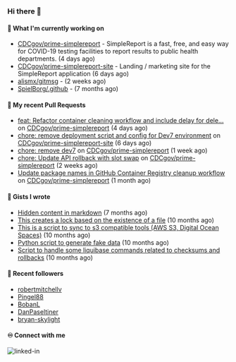 ### Hi there 👋

#### 🚀 What I'm currently working on

- [CDCgov/prime-simplereport](https://github.com/CDCgov/prime-simplereport) - SimpleReport is a fast, free, and easy way for COVID-19 testing facilities to report results to public health departments. (4 days ago)
- [CDCgov/prime-simplereport-site](https://github.com/CDCgov/prime-simplereport-site) - Landing / marketing site for the SimpleReport application (6 days ago)
- [alismx/gitmsg](https://github.com/alismx/gitmsg) -  (2 weeks ago)
- [SpielBorg/.github](https://github.com/SpielBorg/.github) -  (7 months ago)

#### 🔨 My recent Pull Requests

- [feat: Refactor container cleaning workflow and include delay for dele…](https://github.com/CDCgov/prime-simplereport/pull/7237) on [CDCgov/prime-simplereport](https://github.com/CDCgov/prime-simplereport) (4 days ago)
- [chore: remove deployment script and config for Dev7 environment](https://github.com/CDCgov/prime-simplereport-site/pull/652) on [CDCgov/prime-simplereport-site](https://github.com/CDCgov/prime-simplereport-site) (6 days ago)
- [chore: remove dev7](https://github.com/CDCgov/prime-simplereport/pull/7229) on [CDCgov/prime-simplereport](https://github.com/CDCgov/prime-simplereport) (1 week ago)
- [chore: Update API rollback with slot swap](https://github.com/CDCgov/prime-simplereport/pull/7184) on [CDCgov/prime-simplereport](https://github.com/CDCgov/prime-simplereport) (2 weeks ago)
- [Update package names in GitHub Container Registry cleanup workflow](https://github.com/CDCgov/prime-simplereport/pull/7135) on [CDCgov/prime-simplereport](https://github.com/CDCgov/prime-simplereport) (1 month ago)

#### 📓 Gists I wrote

- [Hidden content in markdown](https://gist.github.com/cffeb79c933f98279c46906f390fd3a0) (7 months ago)
- [This creates a lock based on the existence of a file](https://gist.github.com/6bb524c02a636a478f49d7387f57869b) (10 months ago)
- [This is a script to sync to s3 compatible tools (AWS S3, Digital Ocean Spaces)](https://gist.github.com/7a42ab3b5203a9eca579f0a80a9dc63b) (10 months ago)
- [Python script to generate fake data](https://gist.github.com/ea13a03b628e2d682334c0adf38400c5) (10 months ago)
- [Script to handle some liquibase commands related to checksums and rollbacks](https://gist.github.com/ac68b4781c7c500bf5c2aa9bd4aaff7c) (10 months ago)

#### 👯 Recent followers

- [robertmitchellv](https://github.com/robertmitchellv)
- [Pingel88](https://github.com/Pingel88)
- [BobanL](https://github.com/BobanL)
- [DanPaseltiner](https://github.com/DanPaseltiner)
- [bryan-skylight](https://github.com/bryan-skylight)

#### ♾️ Connect with me
[<img align="left" alt="linked-in" src="https://img.shields.io/badge/linkedin-%230077B5.svg?&style=for-the-badge&logo=linkedin&logoColor=white" />](https://www.linkedin.com/in/alismx)
